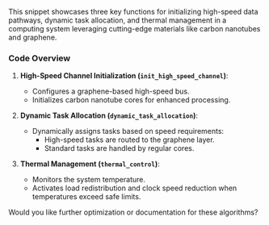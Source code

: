 This snippet showcases three key functions for initializing high-speed data pathways, dynamic task allocation, and thermal management in a computing system leveraging cutting-edge materials like carbon nanotubes and graphene.

### Code Overview

1. **High-Speed Channel Initialization (`init_high_speed_channel`)**:
   - Configures a graphene-based high-speed bus.
   - Initializes carbon nanotube cores for enhanced processing.

2. **Dynamic Task Allocation (`dynamic_task_allocation`)**:
   - Dynamically assigns tasks based on speed requirements:
     - High-speed tasks are routed to the graphene layer.
     - Standard tasks are handled by regular cores.

3. **Thermal Management (`thermal_control`)**:
   - Monitors the system temperature.
   - Activates load redistribution and clock speed reduction when temperatures exceed safe limits.

Would you like further optimization or documentation for these algorithms?